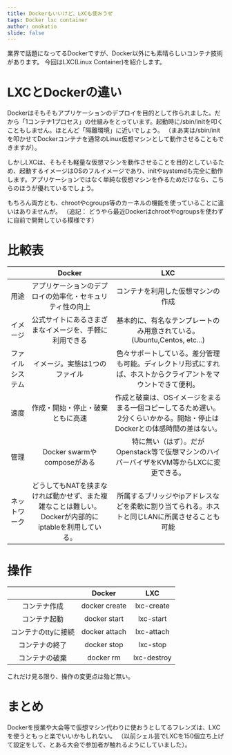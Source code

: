 ```yaml
---
title: Dockerもいいけど、LXCも使おうぜ
tags: Docker lxc container
author: onokatio
slide: false
---
```

業界で話題になってるDockerですが、Docker以外にも素晴らしいコンテナ技術があります。
今回はLXC(Linux Container)を紹介します。

# LXCとDockerの違い
Dockerはそもそもアプリケーションのデプロイを目的として作られました。だから「1コンテナ1プロセス」の仕組みをとっています。起動時に/sbin/initを叩くこともしません。ほとんど「隔離環境」に近いでしょう。
（まあ実は/sbin/initを叩かせてDockerコンテナを通常のLinux仮想マシンとして動作させることもできますが）。

しかしLXCは、そもそも軽量な仮想マシンを動作させることを目的としているため、起動するイメージはOSのフルイメージであり、initやsystemdも完全に動作します。アプリケーションではなく単純な仮想マシンを作るためだけなら、こちらのほうが優れているでしょう。

もちろん両方とも、chrootやcgroups等のカーネルの機能を使っていることに違いはありませんが。
（追記： どうやら最近Dockerはchrootやcgroupsを使わずに自前で開発している模様です）

# 比較表
||Docker|LXC|
|:-:|:-:|:-:|
|用途|アプリケーションのデプロイの効率化・セキュリティ性の向上|コンテナを利用した仮想マシンの作成|
|イメージ|公式サイトにあるさまざまなイメージを、手軽に利用できる|基本的に、有名なテンプレートのみ用意されている。(Ubuntu,Centos, etc...)|
|ファイルシステム|イメージ。実態は1つのファイル|色々サポートしている。差分管理も可能。ディレクトリ形式にすれば、ホストからクライアントをマウントできて便利。|
|速度|作成・開始・停止・破棄ともに高速|作成と破棄は、OSイメージをまるまる一個コピーしてるため遅い。2分くらいかかる。開始・停止はDockerとの体感時間の差はない。|
|管理|Docker swarmやcomposeがある|特に無い（はず）。だがOpenstack等で仮想マシンのハイパーバイザをKVM等からLXCに変更できる。|
|ネットワーク|どうしてもNATを挟まなければ動かせず、また複雑なことは難しい。Dockerが内部的にiptableを利用している。|所属するブリッジやipアドレスなどを柔軟に割り当てられる。ホストと同じLANに所属させることも可能|

# 操作
||Docker|LXC|
|:-:|:-:|:-:|
|コンテナ作成|docker create|lxc-create|
|コンテナ起動|docker start|lxc-start|
|コンテナのttyに接続|docker attach|lxc-attach|
|コンテナの終了|docker stop|lxc-stop|
|コンテナの破棄|docker rm|lxc-destroy|

これだけ見る限り、操作の変更点は殆ど無い。

# まとめ
Dockerを授業や大会等で仮想マシン代わりに使おうとしてるフレンズは、LXCを使うともっと楽でいいかもしれない。
（以前シェル芸でLXCを150個立ち上げて設定をして、とある大会で参加者が触れるようにしていました）。

